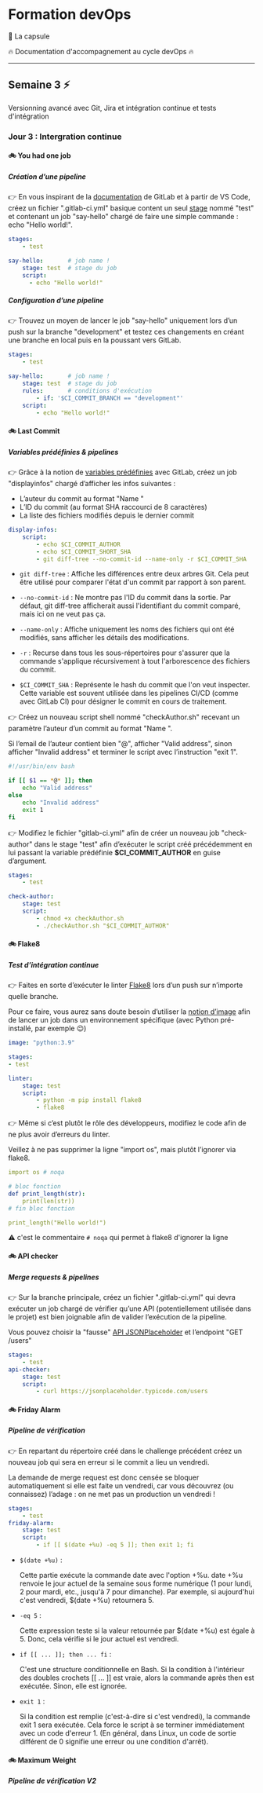 # Formation devOps

:pill: La capsule

:fire:  Documentation d'accompagnement au cycle devOps :fire:

---

## Semaine 3 :zap:

Versionning avancé avec Git, Jira et intégration continue et tests d'intégration

### Jour 3 : Intergration continue

#### :bike: You had one job

##### Création d’une pipeline

:point_right: En vous inspirant de la [documentation](https://docs.gitlab.com/ee/ci/yaml/gitlab_ci_yaml.html) de GitLab et à partir de VS Code, créez un fichier ".gitlab-ci.yml" basique content un seul [stage](https://docs.gitlab.com/ee/ci/pipelines/) nommé "test" et contenant un job "say-hello" chargé de faire une simple commande : echo "Hello world!".

```yaml
stages:
    - test

say-hello:       # job name !
    stage: test  # stage du job
    script:
      - echo "Hello world!"
```

##### Configuration d’une pipeline

:point_right: Trouvez un moyen de lancer le job "say-hello" uniquement lors d’un push sur la branche
"development" et testez ces changements en créant une branche en local puis en la poussant
vers GitLab.

```yaml
stages:
    - test

say-hello:       # job name !
    stage: test  # stage du job
    rules:       # conditions d'exécution
        - if: '$CI_COMMIT_BRANCH == "development"'
    script:
        - echo "Hello world!"
```

#### :bike: Last Commit

##### Variables prédéfinies & pipelines

:point_right: Grâce à la notion de [variables prédéfinies](https://docs.gitlab.com/ee/ci/variables/) avec GitLab, créez un job "displayinfos" chargé d’afficher les infos suivantes :

- L’auteur du commit au format "Name <email>"
- L’ID du commit (au format SHA raccourci de 8 caractères)
- La liste des fichiers modifiés depuis le dernier commit

```yaml
display-infos:
    script:
        - echo $CI_COMMIT_AUTHOR
        - echo $CI_COMMIT_SHORT_SHA
        - git diff-tree --no-commit-id --name-only -r $CI_COMMIT_SHA
```

- ```git diff-tree``` : Affiche les différences entre deux arbres Git. Cela peut être utilisé pour comparer l'état d'un commit par rapport à son parent.

- ```--no-commit-id``` : Ne montre pas l'ID du commit dans la sortie. Par défaut, git diff-tree afficherait aussi l'identifiant du commit comparé, mais ici on ne veut pas ça.

- ```--name-only``` : Affiche uniquement les noms des fichiers qui ont été modifiés, sans afficher les détails des modifications.

- ```-r``` : Recurse dans tous les sous-répertoires pour s'assurer que la commande s'applique récursivement à tout l'arborescence des fichiers du commit.

- ````$CI_COMMIT_SHA```` : Représente le hash du commit que l'on veut inspecter. Cette variable est souvent utilisée dans les pipelines CI/CD (comme avec GitLab CI) pour désigner le commit en cours de traitement.

:point_right: Créez un nouveau script shell nommé "checkAuthor.sh" recevant un paramètre l’auteur d’un
commit au format "Name <email>".

Si l’email de l’auteur contient bien "@", afficher "Valid address", sinon afficher "Invalid address"
et terminer le script avec l’instruction "exit 1".

```bash
#!/usr/bin/env bash

if [[ $1 == *@* ]]; then
    echo "Valid address"
else
    echo "Invalid address"
    exit 1
fi
```

:point_right: Modifiez le fichier "gitlab-ci.yml" afin de créer un nouveau job "check-author" dans le stage
"test" afin d’exécuter le script créé précédemment en lui passant la variable prédéfinie
**$CI_COMMIT_AUTHOR** en guise d’argument.

```yaml
stages:
    - test

check-author:
    stage: test
    script:
        - chmod +x checkAuthor.sh
        - ./checkAuthor.sh "$CI_COMMIT_AUTHOR"
```

#### :bike: Flake8

##### Test d’intégration continue

:point_right: Faites en sorte d’exécuter le linter [Flake8](https://flake8.pycqa.org/) lors d’un push sur n’importe quelle branche.

Pour ce faire, vous aurez sans doute besoin d’utiliser la [notion d’image](https://docs.gitlab.com/ee/ci/docker/using_docker_images.html) afin de lancer un job dans un environnement spécifique (avec Python pré-installé, par exemple 😉)

```yaml
image: "python:3.9"

stages:
- test

linter:
    stage: test
    script:
        - python -m pip install flake8
        - flake8
```

:point_right: Même si c’est plutôt le rôle des développeurs, modifiez le code afin de ne plus avoir
d’erreurs du linter.

Veillez à ne pas supprimer la ligne "import os", mais plutôt l’ignorer via flake8.

```yaml
import os # noqa

# bloc fonction
def print_length(str):
    print(len(str))
# fin bloc fonction

print_length("Hello world!")
```

:warning: c'est le commentaire ```# noqa``` qui permet à flake8 d'ignorer la ligne

#### :bike: API checker

##### Merge requests & pipelines

:point_right: Sur la branche principale, créez un fichier ".gitlab-ci.yml" qui devra exécuter un job chargé
de vérifier qu’une API (potentiellement utilisée dans le projet) est bien joignable afin de valider
l’exécution de la pipeline.

Vous pouvez choisir la "fausse" [API JSONPlaceholder](https://jsonplaceholder.typicode.com/) et l’endpoint "GET /users"

```yaml
stages:
    - test
api-checker:
    stage: test
    script:
        - curl https://jsonplaceholder.typicode.com/users
```

#### :bike: Friday Alarm

##### Pipeline de vérification

:point_right: En repartant du répertoire créé dans le challenge précédent créez un nouveau job qui sera
en erreur si le commit a lieu un vendredi.

La demande de merge request est donc censée se bloquer automatiquement si elle est faite
un vendredi, car vous découvrez (ou connaissez) l’adage : on ne met pas un production un
vendredi !

```yaml
stages:
    - test
friday-alarm:
    stage: test
    script:
        - if [[ $(date +%u) -eq 5 ]]; then exit 1; fi
```

- ```$(date +%u)``` :

    Cette partie exécute la commande date avec l'option +%u.
    date +%u renvoie le jour actuel de la semaine sous forme numérique (1 pour lundi, 2 pour mardi, etc., jusqu'à 7 pour dimanche).
    Par exemple, si aujourd'hui c'est vendredi, $(date +%u) retournera 5.

- ```-eq 5``` :

    Cette expression teste si la valeur retournée par $(date +%u) est égale à 5.
    Donc, cela vérifie si le jour actuel est vendredi.

- ```if [[ ... ]]; then ... fi``` :

    C'est une structure conditionnelle en Bash.
    Si la condition à l'intérieur des doubles crochets [[ ... ]] est vraie, alors la commande après then est exécutée. Sinon, elle est ignorée.

- ```exit 1``` :

    Si la condition est remplie (c'est-à-dire si c'est vendredi), la commande exit 1 sera exécutée.
    Cela force le script à se terminer immédiatement avec un code d'erreur 1. (En général, dans Linux, un code de sortie différent de 0 signifie une erreur ou une condition d'arrêt).

#### :bike: Maximum Weight

##### Pipeline de vérification V2

